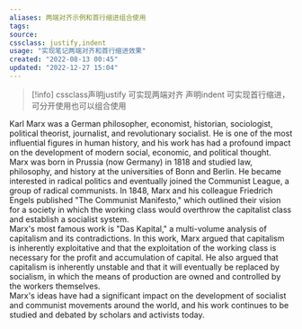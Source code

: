 ```yaml
---
aliases: 两端对齐示例和首行缩进组合使用
tags: 
source:
cssclass: justify,indent
usage: "实现笔记两端对齐和首行缩进效果"
created: "2022-08-13 00:45"
updated: "2022-12-27 15:04"
---
```

> [!info]
> cssclass声明justify 可实现两端对齐 声明indent 可实现首行缩进，可分开使用也可以组合使用


Karl Marx was a German philosopher, economist, historian, sociologist, political theorist, journalist, and revolutionary socialist. He is one of the most influential figures in human history, and his work has had a profound impact on the development of modern social, economic, and political thought.  
Marx was born in Prussia (now Germany) in 1818 and studied law, philosophy, and history at the universities of Bonn and Berlin. He became interested in radical politics and eventually joined the Communist League, a group of radical communists. In 1848, Marx and his colleague Friedrich Engels published "The Communist Manifesto," which outlined their vision for a society in which the working class would overthrow the capitalist class and establish a socialist system.  
Marx's most famous work is "Das Kapital," a multi-volume analysis of capitalism and its contradictions. In this work, Marx argued that capitalism is inherently exploitative and that the exploitation of the working class is necessary for the profit and accumulation of capital. He also argued that capitalism is inherently unstable and that it will eventually be replaced by socialism, in which the means of production are owned and controlled by the workers themselves.  
Marx's ideas have had a significant impact on the development of socialist and communist movements around the world, and his work continues to be studied and debated by scholars and activists today.